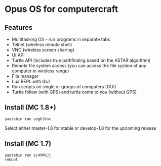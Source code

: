 # Opus OS for computercraft

## Features
* Multitasking OS - run programs in separate tabs
* Telnet (wireless remote shell)
* VNC (wireless screen sharing)
* UI API
* Turtle API (includes true pathfinding based on the ASTAR algorithm)
* Remote file system access (you can access the file system of any computer in wireless range)
* File manager
* Lua REPL with GUI
* Run scripts on single or groups of computers (GUI)
* Turtle follow (with GPS) and turtle come to you (without GPS)

## Install (MC 1.8+)
```
pastebin run uzghlbnc
```

Select either master-1.8 for stable or develop-1.8 for the upcoming release

## Install (MC 1.7)
```
pastebin run sj4VMVJj
reboot
```
